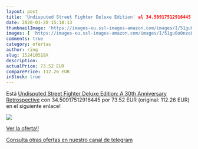 ```yaml
---
layout: post
title: 'Undisputed Street Fighter Deluxe Edition' al 34.50917512916445 % de descuento
date: 2020-01-20 15:18:13
thumbnailImage: 'https://images-eu.ssl-images-amazon.com/images/I/51gu0a0nzeL._SL200_.jpg'
images: [ 'https://images-eu.ssl-images-amazon.com/images/I/51gu0a0nzeL._SL200_.jpg' ]
comments: true
category: ofertas
author: ring
slug: 152410518X
description:
actualPrice: 73.52 EUR
comparePrice: 112.26 EUR
inStock: true
---
```


Está [Undisputed Street Fighter Deluxe Edition: A 30th Anniversary Retrospective](https://www.amazon.com/dp/152410518X/?tag=redken08-20) con 34.50917512916445 por 73.52 EUR (original: 112.26 EUR) en el siguiente enlace!

[![](https://images-eu.ssl-images-amazon.com/images/I/51gu0a0nzeL._SL200_.jpg)](https://www.amazon.com/dp/152410518X/?tag=redken08-20)

[Ver la oferta!!](https://www.amazon.com/dp/152410518X/?tag=redken08-20)

[Consulta otras ofertas en nuestro canal de telegram](https://t.me/s/ofertas25)
